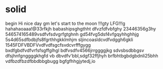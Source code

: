 # solid
begin
Hi
nice day
gm
let's start
to the moon !!!gty
LFG!!!g
hahahaoaaa!@33rfkjh
babashipsghgthht
dfvzfdfvbfghy
23446356g3hy
546574165489vsdfvfsdvgrfgtghnh
gd54fvg5dsf4vfgqyhhghhjg
5s4d65sdfbdbjfs8fgrthhgkklmhjm
sljincoasldcvdfvdggh6gkli
1545FDFVBDFVvdfvdfsgcfsvdcvrfffgygg\
bxdfgbdfvdfvrfsfsgffglhgl
bdfvsdfv4566jrrggggjkg
sdvsbsdbbgsv dfsjhnfgnggggkhgfd
vb dbvdfv'bbl,sdgf32ffjhyh
brfbhtbgbdgbdnli25bhh
vdfbzdfbzdfbbdbbgbugg
bgfgfhhgjytedj,io
